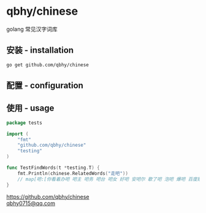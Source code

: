 # qbhy/chinese
golang 常见汉字词库

## 安装 - installation
```bash
go get github.com/qbhy/chinese
```

## 配置 - configuration

## 使用 - usage
```go
package tests

import (
	"fmt"
	"github.com/qbhy/chinese"
	"testing"
)

func TestFindWords(t *testing.T) {
	fmt.Println(chinese.RelatedWords("走吧"))
	// map[吧:[你看着办吧 吧主 吧务 吧台 吧女 好吧 安吧尔 歇了吧 泡吧 爆吧 百度贴吧 省省吧 网吧 贴吧 酒吧] 走:[一条道走到黑 东奔西走 临走 人往高处走水往低处流 偷走 出走 勾走 卷走 取走 咪走堂 夺走 奔走 奔走相告 带走 开走 往前走 抢走 拿走 掉头就走 排走 搬走 放走 暴走 暴走漫画 暴走鞋 正步走 游走 溜走 漂走 瓦萨利走廊 看走眼 离家出走 行走 被赶走 贩夫走卒 走人 走低 走俏 走光 走入 走出 走动 走势 走南闯北 走去 走向 走味的 走回 走在 走地盘 走地鸡 走失 走廊 走开 走扁带 走投无路 走时 走来走去 走桃花运 走漏 走火 走狗 走神 走秀 走私 走红 走肾 走访 走读 走调 走路 走过 走过场 走近 走进 走遍 走道 走避 走错 走门路 走马看花 赶走 轰走 送走 逃走 飞走]]
}
```

https://github.com/qbhy/chinese  
qbhy0715@qq.com
